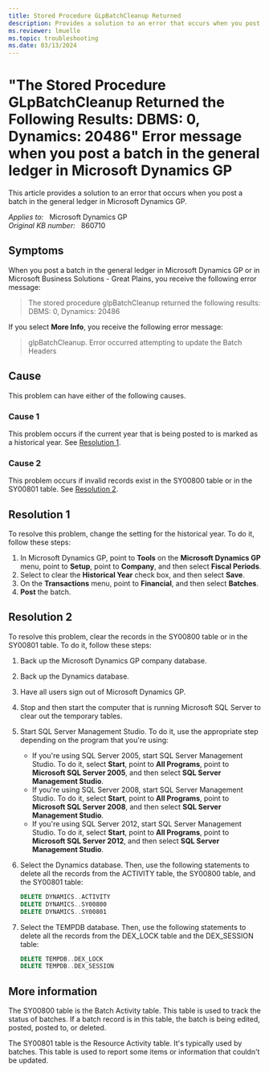 ```yaml
---
title: Stored Procedure GLpBatchCleanup Returned
description: Provides a solution to an error that occurs when you post a batch in the general ledger in Microsoft Dynamics GP.
ms.reviewer: lmuelle
ms.topic: troubleshooting
ms.date: 03/13/2024
---
```

# "The Stored Procedure GLpBatchCleanup Returned the Following Results: DBMS: 0, Dynamics: 20486" Error message when you post a batch in the general ledger in Microsoft Dynamics GP

This article provides a solution to an error that occurs when you post a batch in the general ledger in Microsoft Dynamics GP.

_Applies to:_ &nbsp; Microsoft Dynamics GP  
_Original KB number:_ &nbsp; 860710

## Symptoms

When you post a batch in the general ledger in Microsoft Dynamics GP or in Microsoft Business Solutions - Great Plains, you receive the following error message:

> The stored procedure glpBatchCleanup returned the following results: DBMS: 0, Dynamics: 20486

If you select **More Info**, you receive the following error message:

> glpBatchCleanup. Error occurred attempting to update the Batch Headers

## Cause

This problem can have either of the following causes.

### Cause 1

This problem occurs if the current year that is being posted to is marked as a historical year. See [Resolution 1](#resolution-1).

### Cause 2

This problem occurs if invalid records exist in the SY00800 table or in the SY00801 table. See [Resolution 2](#resolution-2).

## Resolution 1

To resolve this problem, change the setting for the historical year. To do it, follow these steps:

1. In Microsoft Dynamics GP, point to **Tools** on the **Microsoft Dynamics GP** menu, point to **Setup**, point to **Company**, and then select **Fiscal Periods**.
2. Select to clear the **Historical Year** check box, and then select **Save**.  
3. On the **Transactions** menu, point to **Financial**, and then select **Batches**.  
4. **Post** the batch.  

## Resolution 2

To resolve this problem, clear the records in the SY00800 table or in the SY00801 table. To do it, follow these steps:

1. Back up the Microsoft Dynamics GP company database.  
2. Back up the Dynamics database.  
3. Have all users sign out of Microsoft Dynamics GP.  
4. Stop and then start the computer that is running Microsoft SQL Server to clear out the temporary tables.  
5. Start SQL Server Management Studio. To do it, use the appropriate step depending on the program that you're using:

    - If you're using SQL Server 2005, start SQL Server Management Studio. To do it, select **Start**, point to **All Programs**, point to **Microsoft SQL Server 2005**, and then select **SQL Server Management Studio**.
    - If you're using SQL Server 2008, start SQL Server Management Studio. To do it, select **Start**, point to **All Programs**, point to **Microsoft SQL Server 2008**, and then select **SQL Server Management Studio**.
    - If you're using SQL Server 2012, start SQL Server Management Studio. To do it, select **Start**, point to **All Programs**, point to **Microsoft SQL Server 2012**, and then select **SQL Server Management Studio**.

6. Select the Dynamics database. Then, use the following statements to delete all the records from the ACTIVITY table, the SY00800 table, and the SY00801 table:

    ```sql
    DELETE DYNAMICS..ACTIVITY 
    DELETE DYNAMICS..SY00800 
    DELETE DYNAMICS..SY00801
    ```

7. Select the TEMPDB database. Then, use the following statements to delete all the records from the DEX_LOCK table and the DEX_SESSION table:

    ```sql
    DELETE TEMPDB..DEX_LOCK
    DELETE TEMPDB..DEX_SESSION
    ```

## More information

The SY00800 table is the Batch Activity table. This table is used to track the status of batches. If a batch record is in this table, the batch is being edited, posted, posted to, or deleted.

The SY00801 table is the Resource Activity table. It's typically used by batches. This table is used to report some items or information that couldn't be updated.
